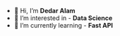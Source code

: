 - 👋 Hi, I’m **Dedar Alam**
- 👀 I’m interested in - **Data Science**
- 🌱 I’m currently learning - **Fast API**
<!-- - 📫 How to reach me - **smdedar@hotmail.com** -->
<!-- - 💞️ I’m looking to collaborate on -  -->
<!-- - ⚡ Fun fact -  -->
<!-- - 🔭 I’m looking to -  -->
<!-- - 🔭 I’m currently working on -->
